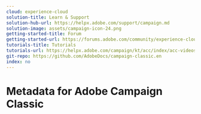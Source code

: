 ```yaml
---
cloud: experience-cloud
solution-title: Learn & Support
solution-hub-url: https://helpx.adobe.com/support/campaign.md
solution-image: assets/campaign-icon-24.png
getting-started-title: Forum
getting-started-url: https://forums.adobe.com/community/experience-cloud/marketing-cloud/campaign/classic
tutorials-title: Tutorials
tutorials-url: https://helpx.adobe.com/campaign/kt/acc/index/acc-videos.md
git-repo: https://github.com/AdobeDocs/campaign-classic.en
index: no
---
```


# Metadata for Adobe Campaign Classic
